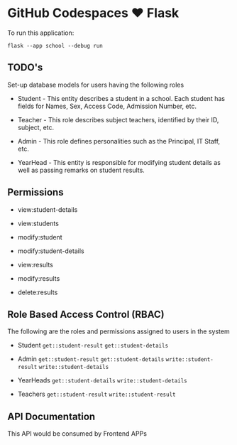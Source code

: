 # GitHub Codespaces ♥️ Flask

To run this application:

``` flask --app school --debug run ```

## TODO's

Set-up database models for users having the following roles

* Student - This entity describes a student in a school. Each student has fields for Names, Sex, Access Code, Admission Number, etc.

* Teacher - This role describes subject teachers, identified by their ID, subject, etc.

* Admin - This role defines personalities such as the Principal, IT Staff, etc.

* YearHead - This entity is responsible for modifying student details as well as passing remarks on student results.

## Permissions

* view:student-details
* view:students
* modify:student

* modify:student-details
* view:results

* modify:results
* delete:results

## Role Based Access Control (RBAC)

The following are the roles and permissions assigned to users in the system

* Student
```get::student-result```
```get::student-details```

* Admin
```get::student-result```
```get::student-details```
```write::student-result```
```write::student-details```

* YearHeads
```get::student-details```
```write::student-details```

* Teachers
```get::student-result```
```write::student-result```

## API Documentation

This API would be consumed by Frontend APPs
